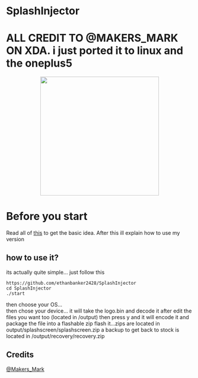 # SplashInjector
# ALL CREDIT TO @MAKERS_MARK ON XDA. i just ported it to linux and the oneplus5

<p align="center">
<img src="https://github.com/ethanbanker2428/SplashInjector/blob/1.5/info/logo.png" width="320px" height="320px" > 
</p>

# Before you start #
Read all of [this](https://forum.xda-developers.com/oneplus-3/themes/mod-splash-screen-image-injector-t3441999) to get the basic idea.
After this ill explain how to use my version

## how to use it? ##
its actually quite simple... just follow this
	
	https://github.com/ethanbanker2428/SplashInjector
	cd SplashInjector
	./start

then choose your OS...		
then chose your device...
it will take the logo.bin and decode it
after edit the files you want too (located in /output)
then press y and it will encode it and package the file into a flashable zip
flash it...zips are located in output/splashscreen/splashscreen.zip
a backup to get back to stock is located in /output/recovery/recovery.zip

## Credits ##
[@Makers_Mark](https://forum.xda-developers.com/member.php?u=5448769)
